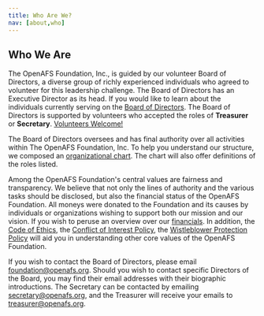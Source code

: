 ```yaml
---
title: Who Are We?
nav: [about,who]
---
```


## Who We Are ##

The OpenAFS Foundation, Inc., is guided by our volunteer Board of Directors, a diverse
group of richly experienced individuals who agreed to volunteer for this
leadership challenge.  The Board of Directors has an Executive Director as its
head.  If you would like to learn about the individuals currently serving on
the [Board of Directors](/openafsfoundation.org/about/board/).  The Board of
Directors is supported by volunteers who accepted the roles of **Treasurer** or
**Secretary**. [Volunteers Welcome!](/openafsfoundation.org/help/volunteer/)

The Board of Directors oversees and has final authority over all activities
within The OpenAFS Foundation, Inc.  To help you understand our structure, we
composed an [organizational chart](/openafsfoundation.org/about/org-chart/). The
chart will also offer definitions of the roles listed.

Among the OpenAFS Foundation's central values are fairness and transparency.
We believe that not only the lines of authority and the various tasks should be
disclosed, but also the financial status of the OpenAFS Foundation.  All moneys
were donated to the Foundation and its causes by individuals or organizations
wishing to support both our mission and our vision.  If you wish to peruse an
overview over our [financials](/openafsfoundation.org/about/finance/).  In addition, the
[Code of Ethics](/openafsfoundation.org/docs/openafs-foundation-coi-policy.pdf), the [Conflict of Interest
Policy](/openafsfoundation.org/docs/openafs-foundation-coe.pdf), the [Wistleblower Protection Policy](/openafsfoundation.org/docs/openafs-foundation-whistleblower-policy.pdf)
will aid you in understanding other core values of the OpenAFS Foundation. 

If you wish to contact the Board of Directors, please email
[foundation@openafs.org](mailto:foundation@openafs.org).  Should you wish to
contact specific Directors of the Board, you may find their email addresses
with their biographic introductions.  The Secretary can be contacted by
emailing [secretary@openafs.org](mailto:secretary@openafs.org), and the
Treasurer will receive your emails to
[treasurer@openafs.org](mailto:treasurer@openafs.org).
